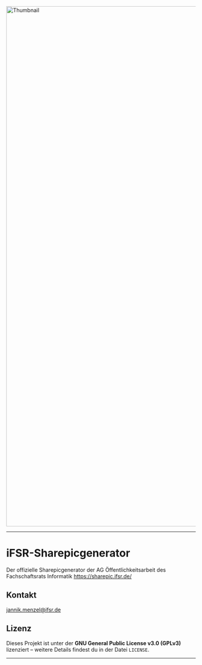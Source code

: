<img width="1383" alt="Thumbnail" src="https://github.com/user-attachments/assets/9aa9c535-03cd-4664-bc30-29f234b1cb34" />

---

# iFSR-Sharepicgenerator

Der offizielle Sharepicgenerator der AG Öffentlichkeitsarbeit des Fachschaftsrats Informatik https://sharepic.ifsr.de/

## Kontakt

jannik.menzel@ifsr.de

## Lizenz

Dieses Projekt ist unter der **GNU General Public License v3.0 (GPLv3)** lizenziert – weitere Details findest du in der Datei `LICENSE`.

---
